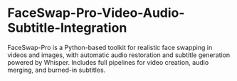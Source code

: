 # FaceSwap-Pro-Video-Audio-Subtitle-Integration
FaceSwap-Pro is a Python-based toolkit for realistic face swapping in videos and images, with automatic audio restoration and subtitle generation powered by Whisper. Includes full pipelines for video creation, audio merging, and burned-in subtitles.

